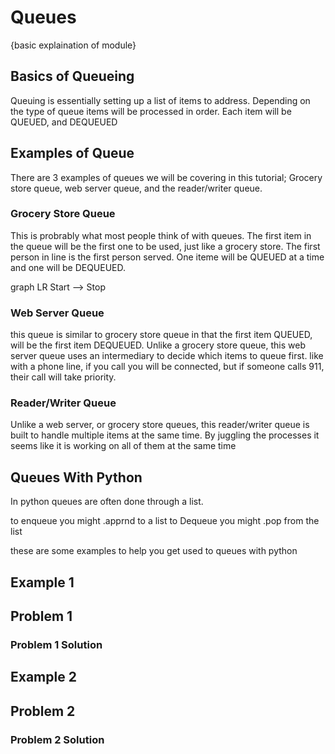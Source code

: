# Queues
{basic explaination of module}


## Basics of Queueing
Queuing is essentially setting up a list of items to address. Depending on the type of queue items will be processed in order. Each item will be QUEUED, and DEQUEUED

## Examples of Queue
There are 3 examples of queues we will be covering in this tutorial; Grocery store queue, web server queue, and the reader/writer queue.

### Grocery Store Queue
This is probrably what most people think of with queues. The first item in the queue will be the first one to be used, just like a grocery store. The first person in line is the first person served. One iteme will be QUEUED at a time and one will be DEQUEUED.

graph LR
    Start --> Stop

### Web Server Queue
this queue is similar to grocery store queue in that the first item QUEUED, will be the first item DEQUEUED. Unlike a grocery store queue, this web server queue uses an intermediary to decide which items to queue first. like with a phone line, if you call you will be connected, but if someone calls 911, their call will take priority.

### Reader/Writer Queue
Unlike a web server, or grocery store queues, this reader/writer queue is built to handle multiple items at the same time. By juggling the processes it seems like it is working on all of them at the same time

## Queues With Python
In python queues are often done through a list.

to enqueue you might .apprnd to a list
to Dequeue you might .pop from the list

these are some examples to help you get used to queues with python

## Example 1 


## Problem 1

### Problem 1 Solution


## Example 2


## Problem 2

### Problem 2 Solution


